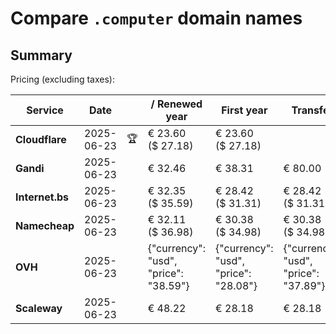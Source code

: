 # Compare `.computer` domain names

## Summary

Pricing (excluding taxes):

| Service | Date |  | / Renewed year | First year | Transfer | Restoration |
|--|--|--|--|--|--|--|
| **Cloudflare** | 2025-06-23 | 🏆 | € 23.60<br>($ 27.18) | € 23.60<br>($ 27.18) |  |  |
| **Gandi** | 2025-06-23 |  | € 32.46 | € 38.31 | € 80.00 | € 101.06 |
| **Internet.bs** | 2025-06-23 |  | € 32.35<br>($ 35.59) | € 28.42<br>($ 31.31) | € 28.42<br>($ 31.31) | € 173.25<br>($ 190.79) |
| **Namecheap** | 2025-06-23 |  | € 32.11<br>($ 36.98) | € 30.38<br>($ 34.98) | € 30.38<br>($ 34.98) |  |
| **OVH** | 2025-06-23 |  | {"currency": "usd", "price": "38.59"} | {"currency": "usd", "price": "28.08"} | {"currency": "usd", "price": "37.89"} |  |
| **Scaleway** | 2025-06-23 |  | € 48.22 | € 28.18 | € 28.18 | € 49.99 |
